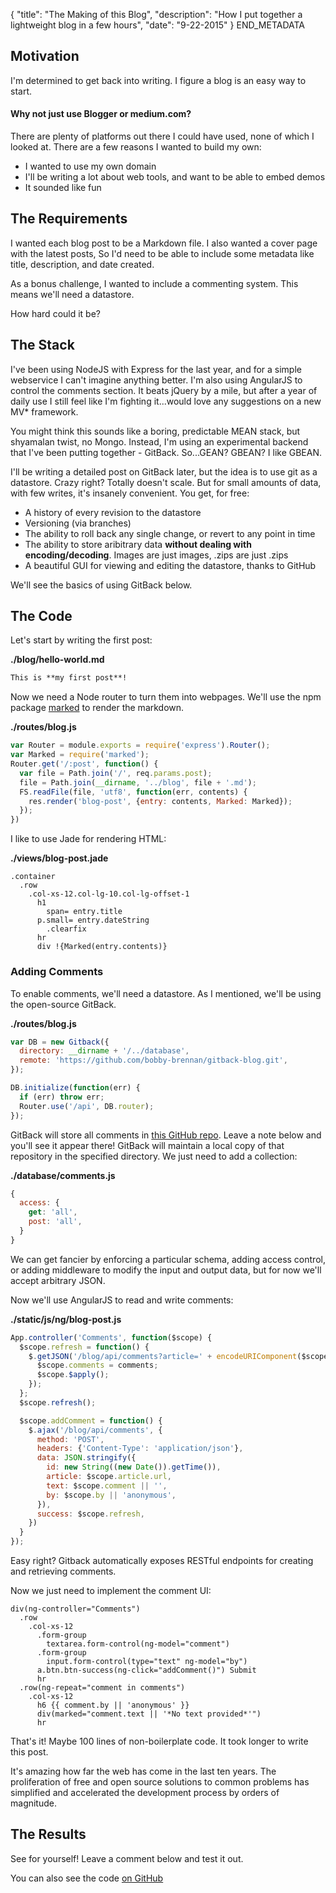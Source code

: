 {
  "title": "The Making of this Blog",
  "description": "How I put together a lightweight blog in a few hours",
  "date": "9-22-2015"
}
END_METADATA

## Motivation
I'm determined to get back into writing. I figure a blog is an easy way to start.

#### Why not just use Blogger or medium.com?
There are plenty of platforms out there I could have used, none of which I looked at.
There are a few reasons I wanted to build my own:
* I wanted to use my own domain
* I'll be writing a lot about web tools, and want to be able to embed demos
* It sounded like fun

## The Requirements
I wanted each blog post to be a Markdown file. I also wanted a cover page with the latest posts,
So I'd need to be able to include some metadata like title, description, and date created.

As a bonus challenge, I wanted to include a commenting system. This means we'll need a datastore.

How hard could it be?

## The Stack
I've been using NodeJS with Express for the last year, and for a simple webservice I can't imagine
anything better.  I'm also using AngularJS to control the comments section. It beats
jQuery by a mile, but after a year of daily use I still feel like I'm fighting it...would
love any suggestions on a new MV* framework.

You might think this sounds like a boring, predictable MEAN stack, but shyamalan twist, no Mongo.
Instead, I'm using an experimental backend that I've been putting together - GitBack.
So...GEAN? GBEAN? I like GBEAN.

I'll be writing a detailed post on GitBack later, but the idea is to use git as a datastore.
Crazy right? Totally doesn't scale.
But for small amounts of data, with few writes, it's insanely convenient.  You get, for free:
* A history of every revision to the datastore
* Versioning (via branches)
* The ability to roll back any single change, or revert to any point in time
* The ability to store aribitrary data **without dealing with encoding/decoding**. Images are just images, .zips are just .zips
* A beautiful GUI for viewing and editing the datastore, thanks to GitHub

We'll see the basics of using GitBack below.

## The Code
Let's start by writing the first post:

**./blog/hello-world.md**
```markdown
This is **my first post**!
```

Now we need a Node router to turn them into webpages. We'll use the npm package
[marked]('https://www.npmjs.com/package/marked') to render the markdown.

**./routes/blog.js**
```js
var Router = module.exports = require('express').Router();
var Marked = require('marked');
Router.get('/:post', function() {
  var file = Path.join('/', req.params.post);
  file = Path.join(__dirname, '../blog', file + '.md');
  FS.readFile(file, 'utf8', function(err, contents) {
    res.render('blog-post', {entry: contents, Marked: Marked});
  });
})
```

I like to use Jade for rendering HTML:

**./views/blog-post.jade**
```jade
.container
  .row
    .col-xs-12.col-lg-10.col-lg-offset-1
      h1
        span= entry.title
      p.small= entry.dateString
        .clearfix
      hr
      div !{Marked(entry.contents)}
```

### Adding Comments
To enable comments, we'll need a datastore. As I mentioned, we'll be using the open-source GitBack.

**./routes/blog.js**
```js
var DB = new Gitback({
  directory: __dirname + '/../database',
  remote: 'https://github.com/bobby-brennan/gitback-blog.git',
});

DB.initialize(function(err) {
  if (err) throw err;
  Router.use('/api', DB.router);
});
```

GitBack will store all comments in [this GitHub repo](https://github.com/bobby-brennan/gitback-blog.git).
Leave a note below and you'll see it appear there!
GitBack will maintain a local copy of that repository in the specified directory. We just need to add a collection:

**./database/comments.js**
```js
{
  access: {
    get: 'all',
    post: 'all',
  }
}
```

We can get fancier by enforcing a particular schema, adding access control,
or adding middleware to modify the input and output data, but for now we'll accept arbitrary JSON.

Now we'll use AngularJS to read and write comments:

**./static/js/ng/blog-post.js**
```js
App.controller('Comments', function($scope) {
  $scope.refresh = function() {
    $.getJSON('/blog/api/comments?article=' + encodeURIComponent($scope.article.url), function(comments) {
      $scope.comments = comments;
      $scope.$apply();
    });
  };
  $scope.refresh();

  $scope.addComment = function() {
    $.ajax('/blog/api/comments', {
      method: 'POST',
      headers: {'Content-Type': 'application/json'},
      data: JSON.stringify({
        id: new String((new Date()).getTime()),
        article: $scope.article.url,
        text: $scope.comment || '',
        by: $scope.by || 'anonymous',
      }),
      success: $scope.refresh,
    })
  }
});
```

Easy right? Gitback automatically exposes RESTful endpoints for creating and retrieving comments.

Now we just need to implement the comment UI:
```jade
div(ng-controller="Comments")
  .row
    .col-xs-12
      .form-group
        textarea.form-control(ng-model="comment")
      .form-group
        input.form-control(type="text" ng-model="by")
      a.btn.btn-success(ng-click="addComment()") Submit
      hr
  .row(ng-repeat="comment in comments")
    .col-xs-12
      h6 {{ comment.by || 'anonymous' }}
      div(marked="comment.text || '*No text provided*'")
      hr
```

That's it! Maybe 100 lines of non-boilerplate code. It took longer to write this post.

It's amazing how far the web has come in the last ten years. The proliferation of free
and open source solutions to common problems has simplified and accelerated the development
process by orders of magnitude. 

## The Results
See for yourself! Leave a comment below and test it out.

You can also see the code [on GitHub](https://github.com/bobby-brennan/bbrennan-info)
